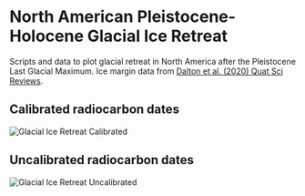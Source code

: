 # North American Pleistocene-Holocene Glacial Ice Retreat
Scripts and data to plot glacial retreat in North America after the Pleistocene Last Glacial Maximum. Ice margin data from [Dalton et al. (2020) Quat Sci Reviews](https://doi.org/10.1016/j.quascirev.2020.106223). 

## Calibrated radiocarbon dates
![Glacial Ice Retreat Calibrated](./plots/calibratedDates/glacialFrontAnimation.gif)


## Uncalibrated radiocarbon dates
![Glacial Ice Retreat Uncalibrated](./plots/uncalibratedDates/glacialFrontAnimation.gif)

